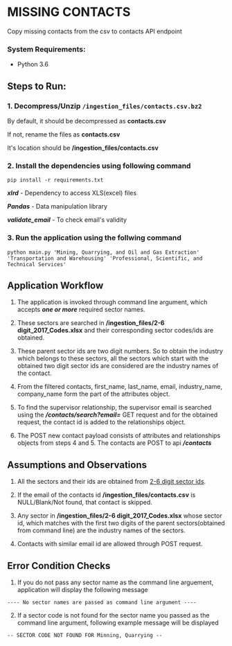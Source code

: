 # MISSING CONTACTS
Copy missing contacts from the csv to contacts API endpoint

### System Requirements:
* Python 3.6

## Steps to Run:
### 1. Decompress/Unzip `/ingestion_files/contacts.csv.bz2`
By default, it should be decompressed as **contacts.csv**

If not, rename the files as **contacts.csv**

It's location should be **/ingestion_files/contacts.csv**

### 2. Install the dependencies using following command
```
pip install -r requirements.txt
```
***xlrd*** - Dependency to access XLS(excel) files

***Pandas*** - Data manipulation library

***validate_email*** - To check email's validity

### 3. Run the application using the follwing command
```
python main.py 'Mining, Quarrying, and Oil and Gas Extraction' 'Transportation and Warehousing' 'Professional, Scientific, and Technical Services'
```

## Application Workflow
1. The application is invoked through command line argument, which accepts ***one or more*** required sector names.

2. These sectors are searched in **/ingestion_files/2-6 digit_2017_Codes.xlsx** and their corresponding sector codes/ids are obtained.

3. These parent sector ids are two digit numbers. So to obtain the industry which belongs to these sectors, all the sectors which start with the obtained two digit sector ids are considered are the industry names of the contact.

4. From the filtered contacts, first_name, last_name, email, industry_name, company_name form the part of the attributes object.

5. To find the supervisor relationship, the supervisor email is searched using the ***/contacts/search?email=*** GET request and for the obtained request, the contact id is added to the relationships object.

6. The POST new contact payload consists of attributes and relationships objects from steps 4 and 5. The contacts are POST to api ***/contacts***


## Assumptions and Observations
1. All the sectors and their ids are obtained from [2-6 digit sector ids](https://www.census.gov/eos/www/naics/2017NAICS/2-6%20digit_2017_Codes.xlsx).

2. If the email of the contacts id **/ingestion_files/contacts.csv** is NULL/Blank/Not found, that contact is skipped.

3. Any sector in **/ingestion_files/2-6 digit_2017_Codes.xlsx** whose sector id, which matches with the first two digits of the parent sectors(obtained from command line) are the industry names of the sectors.

4. Contacts with similar email id are allowed through POST request.

## Error Condition Checks
1. If you do not pass any sector name as the command line arguement, application will display the following message
```
---- No sector names are passed as command line argument ----
```

2. If a sector code is not found for the sector name you passed as the command line argument, following example message will be displayed

```
-- SECTOR CODE NOT FOUND FOR Minning, Quarrying --
```
